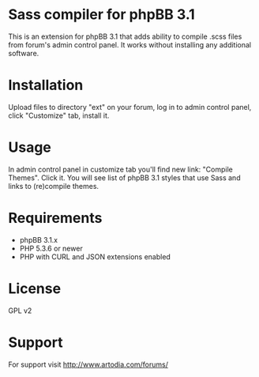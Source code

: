 # Sass compiler for phpBB 3.1

This is an extension for phpBB 3.1 that adds ability to compile .scss files from forum's admin control panel. It works without installing any additional software.

# Installation

Upload files to directory "ext" on your forum, log in to admin control panel, click "Customize" tab, install it.

# Usage

In admin control panel in customize tab you'll find new link: "Compile Themes". 
Click it. You will see list of phpBB 3.1 styles that use Sass and links to (re)compile themes.

# Requirements

- phpBB 3.1.x
- PHP 5.3.6 or newer
- PHP with CURL and JSON extensions enabled

# License

GPL v2

# Support

For support visit http://www.artodia.com/forums/